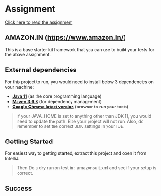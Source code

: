 # Assignment

[Click here to read the assignment](./docs/assignment.md)

## AMAZON.IN (https://www.amazon.in/)

This is a base starter kit framework that you can use to build your tests for the above assignment.

## External dependencies

For this project to run, you would need to install below 3 dependencies on your machine:

- **[Java 11](https://openjdk.java.net/projects/jdk/11/)** (as the core programming language)
- **[Maven 3.6.3](https://maven.apache.org/download.cgi)** (for dependency management)
- **[Google Chrome latest version](https://www.google.com/chrome/?brand=CHBD&gclid=Cj0KCQjwr-SSBhC9ARIsANhzu15P0PA-n9Zp4NpxKaOHVGtBD1TZQH0HlQQE6hUfsOFAU1nf-Rzdlf4aAoTJEALw_wcB&gclsrc=aw.ds)** (browser to run your tests)

> If your JAVA_HOME is set to anything other than JDK 11, you would need to update the path. Else your project
> will not run. Also, do remember to set the correct JDK settings in your IDE.

## Getting Started

For easiest way to getting started, extract this project and open it from IntelliJ.
> Then Do a dry run on test in : amazonsuit.xml and see if your setup is correct.  

## Success

